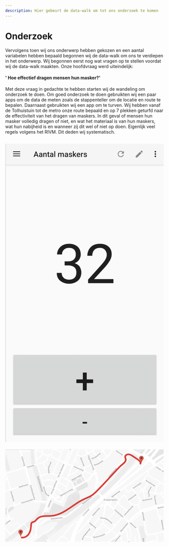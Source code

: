 ```yaml
---
description: Hier gebeurt de data-walk om tot ons onderzoek te komen
---
```


# Onderzoek

Vervolgens toen wij ons onderwerp hebben gekozen en een aantal variabelen hebben bepaald begonnen wij de data-walk om ons te verdiepen in het onderwerp. Wij begonnen eerst nog wat vragen op te stellen voordat wij de data-walk maakten. Onze hoofdvraag werd uiteindelijk: 

#### ' Hoe effectief dragen mensen hun masker?' 

Met deze vraag in gedachte te hebben starten wij de wandeling om onderzoek te doen. Om goed onderzoek te doen gebruikten wij een paar apps om de data de meten zoals de stappenteller om de locatie en route te bepalen. Daarnaast gebruikten wij een app om te turven. Wij hebben vanaf de Tolhuistuin tot de metro onze route bepaald en op 7 plekken geturfd naar de effectiviteit van het dragen van maskers. In dit geval of mensen hun masker volledig dragen of niet, en wat het materiaal is van hun maskers, wat hun nabijheid is en wanneer zij dit wel of niet op doen. Eigenlijk veel regels volgens het RIVM. Dit deden wij systematisch. 

##  ![](../.gitbook/assets/schermafbeelding-2020-09-06-om-17.36.00.png)  

![](../.gitbook/assets/2.png)

